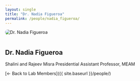 ```yaml
---
layout: single
title: "Dr. Nadia Figueroa"
permalink: /people/nadia_figueroa/
---
```


<img src="{{ site.baseurl }}/assets/images/people/nadia_figueroa.png" alt="Dr. Nadia Figueroa" style="max-width:200px; border-radius:8px; margin-bottom:1rem;">

## Dr. Nadia Figueroa

Shalini and Rajeev Misra Presidential Assistant Professor, MEAM

[← Back to Lab Members]({{ site.baseurl }}/people/)
